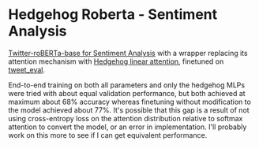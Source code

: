 # Hedgehog Roberta - Sentiment Analysis
[Twitter-roBERTa-base for Sentiment Analysis](https://huggingface.co/cardiffnlp/twitter-roberta-base-sentiment-latest) with a wrapper replacing its attention mechanism with [Hedgehog linear attention](https://arxiv.org/abs/2402.04347), finetuned on [tweet_eval](https://huggingface.co/datasets/tweet_eval).

End-to-end training on both all parameters and only the hedgehog MLPs were tried with about equal validation performance, but both achieved at maximum about 68% accuracy whereas finetuning without modification to the model achieved about 77%. It's possible that this gap is a result of not using cross-entropy loss on the attention distribution relative to softmax attention to convert the model, or an error in implementation. I'll probably work on this more to see if I can get equivalent performance.
